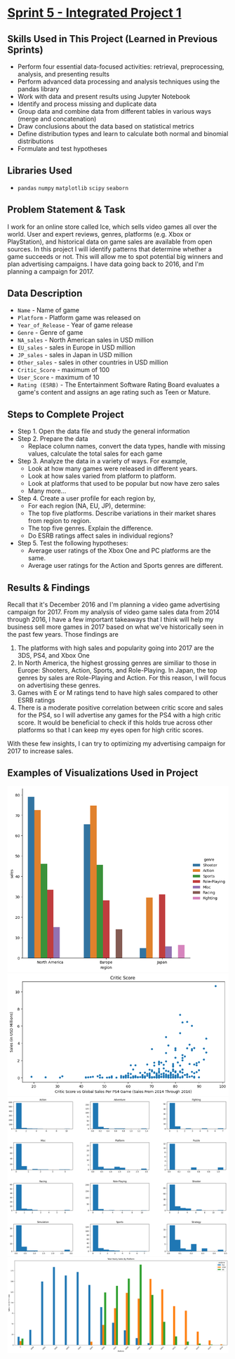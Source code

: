 # [Sprint 5 - Integrated Project 1](https://github.com/paul-london/TripleTen-Data-Science-Projects/blob/main/Sprint%2005%20-%20Integrated%20Project%201/Sprint%205%20Project%20-%20Integrated%20Project%201.ipynb)

## Skills Used in This Project (Learned in Previous Sprints)
- Perform four essential data-focused activities: retrieval, preprocessing, analysis, and presenting results
- Perform advanced data processing and analysis techniques using the pandas library
- Work with data and present results using Jupyter Notebook
- Identify and process missing and duplicate data
- Group data and combine data from different tables in various ways (merge and concatenation)
- Draw conclusions about the data based on statistical metrics
- Define distribution types and learn to calculate both normal and binomial distributions
- Formulate and test hypotheses

## Libraries Used
 - `pandas` `numpy` `matplotlib` `scipy` `seaborn`
 
## Problem Statement & Task
I work for an online store called Ice, which sells video games all over the world. User and expert reviews, genres, platforms (e.g. Xbox or PlayStation), and historical data on game sales are available from open sources. In this project I will identify patterns that determine whether a game succeeds or not. This will allow me to spot potential big winners and plan advertising campaigns. I have data going back to 2016, and I'm planning a campaign for 2017.

## Data Description

- `Name` - Name of game
- `Platform` - Platform game was released on
- `Year_of_Release` - Year of game release
- `Genre` - Genre of game
- `NA_sales` - North American sales in USD million
- `EU_sales` - sales in Europe in USD million
- `JP_sales` - sales in Japan in USD million
- `Other_sales` - sales in other countries in USD million
- `Critic_Score` - maximum of 100
- `User_Score` - maximum of 10
- `Rating (ESRB)` - The Entertainment Software Rating Board evaluates a game's content and assigns an age rating such as Teen or Mature.

## Steps to Complete Project
- Step 1. Open the data file and study the general information
- Step 2. Prepare the data
  - Replace column names, convert the data types, handle with missing values, calculate the total sales for each game
- Step 3. Analyze the data in a variety of ways. For example,
  - Look at how many games were released in different years.
  - Look at how sales varied from platform to platform.
  - Look at platforms that used to be popular but now have zero sales
  - Many more...
- Step 4. Create a user profile for each region by,
  - For each region (NA, EU, JP), determine:
  - The top five platforms. Describe variations in their market shares from region to region.
  - The top five genres. Explain the difference.
  - Do ESRB ratings affect sales in individual regions?
- Step 5. Test the following hypotheses:
  - Average user ratings of the Xbox One and PC platforms are the same.
  - Average user ratings for the Action and Sports genres are different.
  
## Results & Findings

Recall that it's December 2016 and I'm planning a video game advertising campaign for 2017. From my analysis of video game sales data from 2014 through 2016, I have a few important takeaways that I think will help my business sell more games in 2017 based on what we've historically seen in the past few years. Those findings are

1. The platforms with high sales and popularity going into 2017 are the 3DS, PS4, and Xbox One
2. In North America, the highest grossing genres are similiar to those in Europe: Shooters, Action, Sports, and Role-Playing. In Japan, the top genres by sales are Role-Playing and Action. For this reason, I will focus on advertising these genres.
3. Games with E or M ratings tend to have high sales compared to other ESRB ratings
4. There is a moderate positive correlation between critic score and sales for the PS4, so I will advertise any games for the PS4 with a high critic score. It would be beneficial to check if this holds true across other platforms so that I can keep my eyes open for high critic scores.
   
With these few insights, I can try to optimizing my advertising campaign for 2017 to increase sales.

## Examples of Visualizations Used in Project
![](https://github.com/paul-london/TripleTen-Data-Science-Projects/blob/main/Sprint%2005%20-%20Integrated%20Project%201/Images/1.png)
![](https://github.com/paul-london/TripleTen-Data-Science-Projects/blob/main/Sprint%2005%20-%20Integrated%20Project%201/Images/2.png)
![](https://github.com/paul-london/TripleTen-Data-Science-Projects/blob/main/Sprint%2005%20-%20Integrated%20Project%201/Images/3.png)
![](https://github.com/paul-london/TripleTen-Data-Science-Projects/blob/main/Sprint%2005%20-%20Integrated%20Project%201/Images/4.png)
